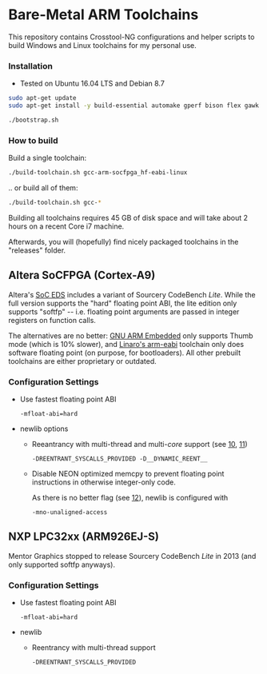 # Bare-Metal ARM Toolchains

This repository contains Crosstool-NG configurations and helper scripts to
build Windows and Linux toolchains for my personal use.

### Installation

  * Tested on Ubuntu 16.04 LTS and Debian 8.7

```bash
sudo apt-get update
sudo apt-get install -y build-essential automake gperf bison flex gawk libncurses5-dev python-dev texinfo help2man mingw-w64

./bootstrap.sh
```

### How to build

Build a single toolchain:

```bash
./build-toolchain.sh gcc-arm-socfpga_hf-eabi-linux
```

.. or build all of them:

```bash
./build-toolchain.sh gcc-*
```

Building all toolchains requires 45 GB of disk space and will take about
2 hours on a recent Core i7 machine.

Afterwards, you will (hopefully) find nicely packaged toolchains in the
"releases" folder.


## Altera SoCFPGA (Cortex-A9)

Altera's [SoC EDS][1] includes a variant of Sourcery CodeBench _Lite_.
While the full version supports the "hard" floating point ABI, the lite
edition only supports "softfp" -- i.e. floating point arguments are
passed in integer registers on function calls.

The alternatives are no better: [GNU ARM Embedded][2] only supports
Thumb mode (which is 10% slower), and [Linaro's arm-eabi][3] toolchain
only does software floating point (on purpose, for bootloaders).
All other prebuilt toolchains are either proprietary or outdated.

[1]: https://dl.altera.com/soceds/
[2]: https://developer.arm.com/open-source/gnu-toolchain/gnu-rm
[3]: https://www.linaro.org/downloads/

### Configuration Settings

* Use fastest floating point ABI

    ```-mfloat-abi=hard```

* newlib options

  * Reeantrancy with multi-thread and multi-_core_ support (see [10], [11]) 

    ```-DREENTRANT_SYSCALLS_PROVIDED -D__DYNAMIC_REENT__```

  * Disable NEON optimized memcpy to prevent floating point
    instructions in otherwise integer-only code.

    As there is no better flag (see [12]), newlib is configured with

    ```-mno-unaligned-access```

[10]: http://code-time.com/newlib.html
[11]: http://code-time.com/pdf/mAbassi%20Port%20-%20SMP%20ARM%20Cortex%20A9%20-%20DS5%20(GCC).pdf
[12]: https://github.com/mirror/newlib-cygwin/blob/master/newlib/libc/machine/arm/aeabi_memcpy-armv7a.S#L32 


## NXP LPC32xx (ARM926EJ-S)

Mentor Graphics stopped to release Sourcery CodeBench _Lite_ in 2013
(and only supported softfp anyways).

### Configuration Settings

* Use fastest floating point ABI

    ```-mfloat-abi=hard```

* newlib

  * Reentrancy with multi-thread support

    ```-DREENTRANT_SYSCALLS_PROVIDED```
